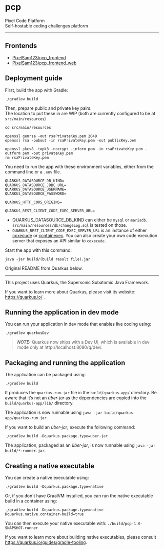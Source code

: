 # pcp

Pixel Code Platform  
Self-hostable coding challenges platform

---

## Frontends

- [PixelSam123/pcp_frontend](https://github.com/PixelSam123/pcp_frontend)
- [PixelSam123/pcp_frontend_web](https://github.com/PixelSam123/pcp_frontend_web)

## Deployment guide

First, build the app with Gradle:

```
./gradlew build
```

Then, prepare public and private key pairs.  
The location to put these in are WIP (both are currently configured to be at `src/main/resources`)

```
cd src/main/resources

openssl genrsa -out rsaPrivateKey.pem 2048
openssl rsa -pubout -in rsaPrivateKey.pem -out publicKey.pem

openssl pkcs8 -topk8 -nocrypt -inform pem -in rsaPrivateKey.pem -outform pem -out privateKey.pem
rm rsaPrivateKey.pem
```

You need to run the app with these environment variables, either from the command line or a `.env` file.

```
QUARKUS_DATASOURCE_DB_KIND=
QUARKUS_DATASOURCE_JDBC_URL=
QUARKUS_DATASOURCE_USERNAME=
QUARKUS_DATASOURCE_PASSWORD=

QUARKUS_HTTP_CORS_ORIGINS=

QUARKUS_REST_CLIENT_CODE_EXEC_SERVER_URL=
```

- QUARKUS_DATASOURCE_DB_KIND can either be `mysql` or `mariadb`. `src/main/resources/db/changeLog.sql` is tested on those.
- `QUARKUS_REST_CLIENT_CODE_EXEC_SERVER_URL` is an instance of either [coxecude](https://github.com/PixelSam123/coxecude) or [containexec](https://github.com/PixelSam123/containexec). You can also create your own code execution server that exposes an API similar to `coxecude`.

Start the app with this command:

```
java -jar build/(build result file).jar
```

Original README from Quarkus below.

---

This project uses Quarkus, the Supersonic Subatomic Java Framework.

If you want to learn more about Quarkus, please visit its website: https://quarkus.io/ .

## Running the application in dev mode

You can run your application in dev mode that enables live coding using:

```shell script
./gradlew quarkusDev
```

> **_NOTE:_**  Quarkus now ships with a Dev UI, which is available in dev mode only
> at http://localhost:8080/q/dev/.

## Packaging and running the application

The application can be packaged using:

```shell script
./gradlew build
```

It produces the `quarkus-run.jar` file in the `build/quarkus-app/` directory.
Be aware that it’s not an _über-jar_ as the dependencies are copied into
the `build/quarkus-app/lib/` directory.

The application is now runnable using `java -jar build/quarkus-app/quarkus-run.jar`.

If you want to build an _über-jar_, execute the following command:

```shell script
./gradlew build -Dquarkus.package.type=uber-jar
```

The application, packaged as an _über-jar_, is now runnable using `java -jar build/*-runner.jar`.

## Creating a native executable

You can create a native executable using:

```shell script
./gradlew build -Dquarkus.package.type=native
```

Or, if you don't have GraalVM installed, you can run the native executable build in a container
using:

```shell script
./gradlew build -Dquarkus.package.type=native -Dquarkus.native.container-build=true
```

You can then execute your native executable with: `./build/pcp-1.0-SNAPSHOT-runner`

If you want to learn more about building native executables, please
consult https://quarkus.io/guides/gradle-tooling.
